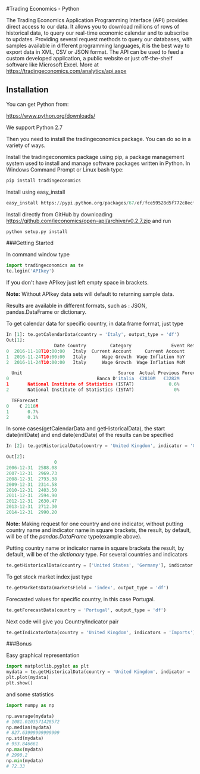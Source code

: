 
#Trading Economics - Python

The Trading Economics Application Programming Interface (API) provides direct access to our data. It allows you to download millions of rows of historical data, to query our real-time economic calendar and to subscribe to updates. Providing several request methods to query our databases, with samples available in different programming languages, it is the best way to export data in XML, CSV or JSON format. The API can be used to feed a custom developed application, a public website or just off-the-shelf software like Microsoft Excel. More at https://tradingeconomics.com/analytics/api.aspx


## Installation

You can get Python from:

https://www.python.org/downloads/

We support Python 2.7


Then you need to install the tradingeconomics package. You can do so in a variety of ways.

Install the tradingeconomics package using pip, a package management system used to install and manage software packages written in Python. In Windows Command Prompt or Linux bash type:
```bash
pip install tradingeconomics
```

Install using easy_install 
```python
easy_install https://pypi.python.org/packages/67/ef/fce59528d5f772c8ecf8ae21f119a976c3c7aa740646a4eb4d536b3e4442/tradingeconomics-0.2.7.zip
```

Install directly from GitHub by downloading https://github.com/ieconomics/open-api/archive/v0.2.7.zip and run

```bash
python setup.py install
```


###Getting Started

In command window type

```python
import tradingeconomics as te
te.login('APIkey')
```
If you don't have APIkey just left empty space in brackets.  

**Note:** Without APIkey  data sets will default to returning sample data.

Results are available in different formats, such as : JSON, pandas.DataFrame or dictionary.

To get calendar data for specific country, in data frame format, just type
```python
In [1]: te.getCalendarData(country = 'Italy', output_type = 'df')
Out[1]: 
                  Date Country         Category               Event Reference  \
0  2016-11-18T10:00:00   Italy  Current Account     Current Account       Sep   
1  2016-11-24T10:00:00   Italy      Wage Growth  Wage Inflation YoY       Oct   
2  2016-11-24T10:00:00   Italy      Wage Growth  Wage Inflation MoM       Oct   

  Unit                                    Source  Actual Previous Forecast  \
0                                 Banca D'italia  €2810M   €3282M            
1       National Institute of Statistics (ISTAT)             0.6%            
2       National Institute of Statistics (ISTAT)               0%            

  TEForecast  
0    € 2116M  
1       0.7%  
2       0.1%  
``` 
In some cases(getCalendarData and getHistoricalData), the start date(initDate) and end date(endDate) of the results can be specified
```python
In [2]: te.getHistoricalData(country = 'United Kingdom', indicator = 'GDP', endDate= '2015-01-01')

Out[2]: 
                  0
2006-12-31  2588.08
2007-12-31  2969.73
2008-12-31  2793.38
2009-12-31  2314.58
2010-12-31  2403.50
2011-12-31  2594.90
2012-12-31  2630.47
2013-12-31  2712.30
2014-12-31  2990.20
```
**Note:** Making request for one country and one indicator, without putting country name and indicator name in square brackets, the result, by default, will be of the *pandas.DataFrame* type(example above).

Putting country name or indicator name in square brackets the result, by default, will be of the *dictionary* type.
For several countries and indicators
```python
te.getHistoricalData(country = ['United States', 'Germany'], indicator = ['Exports','Imports', 'GDP'], initDate= '1990-01-01', endDate= '2015-01-01')
```

To get stock market index just type
```python
te.getMarketsData(marketsField = 'index', output_type = 'df')
```

Forecasted values for specific country, in this case Portugal. 
```python
te.getForecastData(country = 'Portugal', output_type = 'df')
```

Next code will give you Country/Indicator pair
```python
te.getIndicatorData(country = 'United Kingdom', indicators = 'Imports')
```

###Bonus

Easy graphical representation
```python
import matplotlib.pyplot as plt
mydata = te.getHistoricalData(country = 'United Kingdom', indicator = 'GDP')
plt.plot(mydata)
plt.show()
```


and some statistics
```python
import numpy as np

np.average(mydata)
# 1081.0103571428572
np.median(mydata)
# 827.63999999999999
np.std(mydata)
# 953.846661
np.max(mydata)
# 2990.2
np.min(mydata)
# 72.33
```

